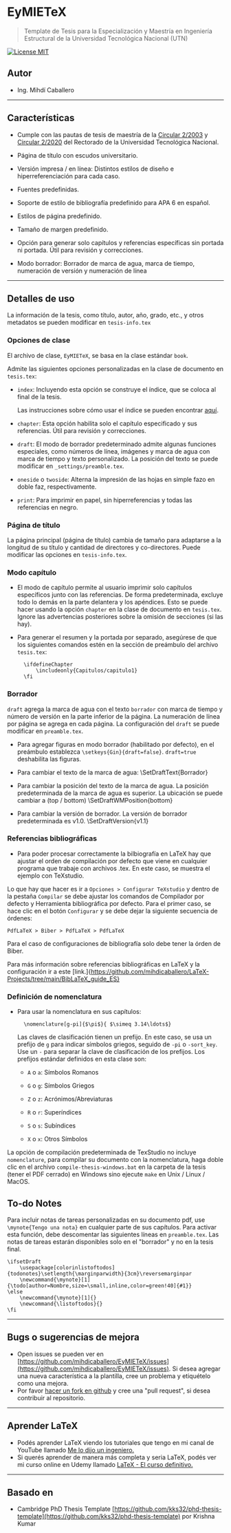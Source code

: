 EyMIETeX
========================

> Template de Tesis para la Especialización y Maestría en Ingeniería Estructural de la Universidad Tecnológica Nacional (UTN)

[![License MIT](http://img.shields.io/badge/license-MIT-brightgreen.svg)](license.md)

## Autor
*   Ing. Mihdí Caballero

--------------------------------------------------------------------------------
## Características

* Cumple con las pautas de tesis de maestría de la [Circular 2/2003](https://www.frbb.utn.edu.ar/frbb/info/secretarias/academica/carreras/posgrado/man/normativa/circular-2-2003.pdf) y [Circular 2/2020](https://www.frd.utn.edu.ar/circular-2-2020/) del Rectorado de la Universidad Tecnológica Nacional.

* Página de título con escudos universitario.

* Versión impresa / en línea: Distintos estilos de diseño e hiperreferenciación para cada caso.

* Fuentes predefinidas.

* Soporte de estilo de bibliografía predefinido para APA 6 en español.

* Estilos de página predefinido.

* Tamaño de margen predefinido.

* Opción para generar solo capítulos y referencias específicas sin portada ni portada. Útil para revisión y correcciones.

* Modo borrador: Borrador de marca de agua, marca de tiempo, numeración de versión y numeración de línea

-------------------------------------------------------------------------------

## Detalles de uso

La información de la tesis, como título, autor, año, grado, etc., y otros metadatos se pueden modificar en `tesis-info.tex`

### Opciones de clase

El archivo de clase, `EyMIETeX`, se basa en la clase estándar `book`.

Admite las siguientes opciones personalizadas en la clase de documento en `tesis.tex`:

*   `index`: Incluyendo esta opción se construye el índice, que se coloca al final de la tesis.

    Las instrucciones sobre cómo usar el índice se pueden encontrar [aquí](http://en.wikibooks.org/wiki/LaTeX/Indexing#Using_makeidx).

*   `chapter`: Esta opción habilita solo el capítulo especificado y sus referencias. Útil para revisión y correcciones.

*   `draft`: El modo de borrador predeterminado admite algunas funciones especiales, como números de línea, imágenes y marca de agua con
     marca de tiempo y texto personalizado. La posición del texto se puede modificar en `_settings/preamble.tex`.

*	`oneside` o `twoside`: Alterna la impresión de las hojas en simple fazo en doble faz, respectivamente.

*	`print`: Para imprimir en papel, sin hiperreferencias y todas las referencias en negro.     

### Página de título

La página principal (página de título) cambia de tamaño para adaptarse a la longitud de su título y cantidad de directores y co-directores. Puede modificar las opciones en `tesis-info.tex`.

### Modo capítulo

*  El modo de capítulo permite al usuario imprimir solo capítulos específicos junto con las referencias. De forma predeterminada, excluye todo lo demás en la parte delantera y los apéndices. Esto se puede hacer usando la opción `chapter` en la clase de documento en `tesis.tex`. Ignore las advertencias posteriores sobre la omisión de secciones (si las hay).

* Para generar el resumen y la portada por separado, asegúrese de que los siguientes comandos estén en la sección de preámbulo del archivo `tesis.tex`:

		\ifdefineChapter
			\includeonly{Capitulos/capitulo1}
		\fi

### Borrador

`draft` agrega la marca de agua con el texto `borrador` con marca de tiempo y número de versión en la parte inferior de la página. La numeración de línea por página se agrega en cada página. La configuración del `draft` se puede modificar en `preamble.tex`.

* Para agregar figuras en modo borrador (habilitado por defecto), en el preámbulo establezca `\setkeys{Gin}{draft=false}`. `draft=true` deshabilita las figuras.

* Para cambiar el texto de la marca de agua:
      \SetDraftText{Borrador}

* Para cambiar la posición del texto de la marca de agua. La posición predeterminada de la marca de agua es superior. La ubicación se puede cambiar a (top / bottom)
      \SetDraftWMPosition{bottom}

* Para cambiar la versión de borrador. La versión de borrador predeterminada es v1.0.
      \SetDraftVersion{v1.1}

### Referencias bibliográficas
* Para poder procesar correctamente la bilbiografía en LaTeX hay que ajustar el orden de compilación por defecto que viene en cualquier programa que trabaje con archivos .tex. En este caso, se muestra el ejemplo con TeXstudio.

Lo que hay que hacer es ir a `Opciones > Configurar TeXstudio` y dentro de la pestaña `Compilar` se debe ajustar los comandos de Compilador por defecto y Herramienta
bibliográfica por defecto. Para el primer caso, se hace clic en el botón `Configurar` y se debe dejar la siguiente secuencia de órdenes:

`PdfLaTeX > Biber > PdfLaTeX > PdfLaTeX`

Para el caso de configuraciones de bibliografía solo debe tener la órden de Biber. 

Para más información sobre referencias bibliográficas en LaTeX y la configuración ir a este [link.]{https://github.com/mihdicaballero/LaTeX-Projects/tree/main/BibLaTeX_guide_ES}


### Definición de nomenclatura

* Para usar la nomenclatura en sus capítulos:

        \nomenclature[g-pi]{$\pi$}{ $\simeq 3.14\ldots$}

    Las claves de clasificación tienen un prefijo. En este caso, se usa un prefijo de `g` para indicar símbolos griegos, seguido de `-pi` o `-sort_key`. Use un `-` para separar la clave de clasificación de los prefijos. Los prefijos estándar definidos en esta clase son:
    
	 * `A` o `a`: Símbolos Romanos

     * `G` o `g`: Símbolos Griegos

     * `Z` o `z`: Acrónimos/Abreviaturas

     * `R` o `r`: Superíndices

     * `S` o `s`: Subíndices

     * `X` o `x`: Otros Símbolos


 La opción de compilación predeterminada de TexStudio no incluye `nomenclature`, para compilar su documento con la nomenclatura, haga doble clic en el archivo 
`compile-thesis-windows.bat` en la carpeta de la tesis (tener el PDF cerrado) en Windows  sino ejecute `make` en Unix / Linux / MacOS.

## To-do Notes

Para incluir notas de tareas personalizadas en su documento pdf, use `\mynote{Tengo una nota}` en cualquier parte de sus capítulos. Para activar esta función, debe descomentar las siguientes líneas en `preamble.tex`. Las notas de tareas estarán disponibles solo en el "borrador" y no en la tesis final.

	\ifsetDraft
		\usepackage[colorinlistoftodos]{todonotes}\setlength{\marginparwidth}{3cm}\reversemarginpar
		\newcommand{\mynote}[1]{\todo[author=Nombre,size=\small,inline,color=green!40]{#1}}
	\else
		\newcommand{\mynote}[1]{}
		\newcommand{\listoftodos}{}
	\fi

--------------------------------------------------------------------------------

## Bugs o sugerencias de mejora

*   Open issues se pueden ver en [https://github.com/mihdicaballero/EyMIETeX/issues](https://github.com/mihdicaballero/EyMIETeX/issues). Si desea agregar una nueva característica a la plantilla, cree un problema y etiquételo como una mejora.
*   Por favor [hacer un fork en github](https://github.com/mihdicaballero/EyMIETeX/fork) y cree una "pull request", si desea contribuir al repositorio.

--------------------------------------------------------------------------------

## Aprender LaTeX

* Podés aprender LaTeX viendo los tutoriales que tengo en mi canal de YouTube llamado [Me lo dijo un ingeniero.](https://www.youtube.com/channel/UCqglEznvF-ZnrmDbwQjVpIg)
* Si querés aprender de manera más completa y seria LaTeX, podés ver mi curso online en Udemy llamado [LaTeX - El curso definitivo.](https://www.udemy.com/course/latex-el-curso-definitivo/)
--------------------------------------------------------------------------------

## Basado en

*   Cambridge PhD Thesis Template [https://github.com/kks32/phd-thesis-template](https://github.com/kks32/phd-thesis-template) por Krishna Kumar
